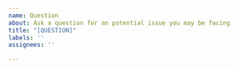 ```yaml
---
name: Question
about: Ask a question for an potential issue you may be facing
title: "[QUESTION]"
labels: ''
assignees: ''

---
```




